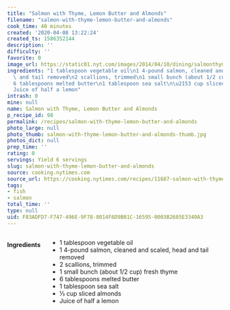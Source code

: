 ```yaml
---
title: "Salmon with Thyme, Lemon Butter and Almonds"
filename: "salmon-with-thyme-lemon-butter-and-almonds"
cook_time: 40 minutes
created: '2020-04-08 13:22:24'
created_ts: 1586352144
description: ''
difficulty: ''
favorite: 0
image_url: https://static01.nyt.com/images/2014/04/10/dining/salmonthyme/salmonthyme-articleLarge.jpg
ingredients: "1 tablespoon vegetable oil\n1 4-pound salmon, cleaned and scaled, head\
  \ and tail removed\n2 scallions, trimmed\n1 small bunch (about 1/2 cup) fresh thyme\n\
  6 tablespoons melted butter\n1 tablespoon sea salt\n\u2153 cup sliced almonds\n\
  Juice of half a lemon"
intrash: 0
mine: null
name: Salmon with Thyme, Lemon Butter and Almonds
p_recipe_id: 98
permalink: /recipes/salmon-with-thyme-lemon-butter-and-almonds
photo_large: null
photo_thumb: salmon-with-thyme-lemon-butter-and-almonds-thumb.jpg
photos_dict: null
prep_time: ''
rating: 0
servings: Yield 6 servings
slug: salmon-with-thyme-lemon-butter-and-almonds
source: cooking.nytimes.com
source_url: https://cooking.nytimes.com/recipes/11687-salmon-with-thyme-lemon-butter-and-almonds?action=click&module=Global%20Search%20Recipe%20Card&pgType=search&rank=1
tags:
- fish
- salmon
total_time: ''
type: null
uid: F83ADFD7-F747-496E-9F78-8014F6D9B01C-16595-0003B2685E3340A3
---
```

<div class="large-8 medium-7 columns" id="writeup">	</div><!-- #writeup -->
</div><!-- #row-one -->
<div class="row" id="row-two">	<div class="medium-4 small-5 columns" id="ingredients"><h4>Ingredients</h4><div class="box box-ingredients content"><ul>
<li>1 tablespoon vegetable oil</li>
<li>1 4-pound salmon, cleaned and scaled, head and tail removed</li>
<li>2 scallions, trimmed</li>
<li>1 small bunch (about 1/2 cup) fresh thyme</li>
<li>6 tablespoons melted butter</li>
<li>1 tablespoon sea salt</li>
<li>⅓ cup sliced almonds</li>
<li>Juice of half a lemon</li>
</ul>
</div>	</div>	<div class="medium-6 small-7 columns" id="directions">	</div>